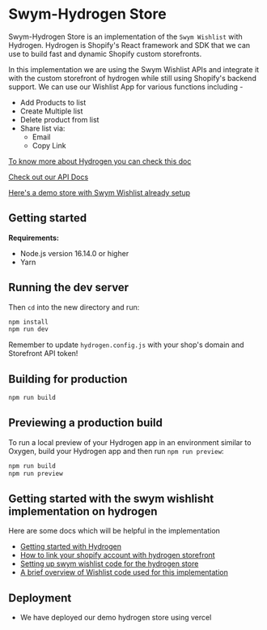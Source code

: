 # Swym-Hydrogen Store

 Swym-Hydrogen Store is an implementation of the `Swym Wishlist` with Hydrogen. Hydrogen is Shopify's React framework and SDK that we can use to build fast and dynamic Shopify custom storefronts.

 In this implementation we are using the Swym Wishlist APIs and integrate it with the custom storefront of hydrogen while still using Shopify's backend support. We can use our Wishlist App for various functions including - 
 - Add Products to list
 - Create Multiple list
 - Delete product from list
 - Share list via:
   - Email
   - Copy Link

[To know more about Hydrogen you can check this doc](https://shopify.dev/custom-storefronts/hydrogen)

[Check out our API Docs](https://api-docs.swym.it/v3/#rest-apis)

[Here's a demo store with Swym Wishlist already setup](https://swym-hydrogen-store.vercel.app)

## Getting started

**Requirements:**

- Node.js version 16.14.0 or higher
- Yarn

## Running the dev server

Then `cd` into the new directory and run:

```bash
npm install
npm run dev
```

Remember to update `hydrogen.config.js` with your shop's domain and Storefront API token!

## Building for production

```bash
npm run build
```

## Previewing a production build

To run a local preview of your Hydrogen app in an environment similar to Oxygen, build your Hydrogen app and then run `npm run preview`:

```bash
npm run build
npm run preview
```

## Getting started with the swym wishlisht implementation on hydrogen

Here are some docs which will be helpful in the implementation

- <a href="https://shopify.dev/docs/custom-storefronts/hydrogen/getting-started/quickstart" target="_blank">Getting started with Hydrogen</a>
- <a href="https://github.com/swym-corp/swym-hydrogen-store/wiki/How-to-link-your-shopify-account-with-hydrogen-storefront" target="_blank">How to link your shopify account with hydrogen storefront</a>
- <a href="https://swym-corp.github.io/codelabs/hydrogen/wishlist/#0" target="_blank">Setting up swym wishlist code for the hydrogen store</a>
- <a href="https://github.com/swym-corp/swym-hydrogen-store/wiki/Wishlist-Code-Overview" target="_blank">A brief overview of Wishlist code used for this implementation</a>

## Deployment 
- We have deployed our demo hydrogen store using vercel
